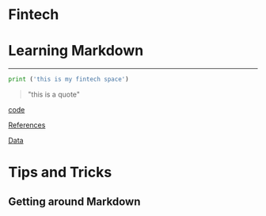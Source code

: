 # Fintech

# Learning Markdown


--- 
``` python 
print ('this is my fintech space')
```

> "this is a quote"

[code](code)

[References](References)

[Data](Data)

# Tips and Tricks
## Getting around Markdown

